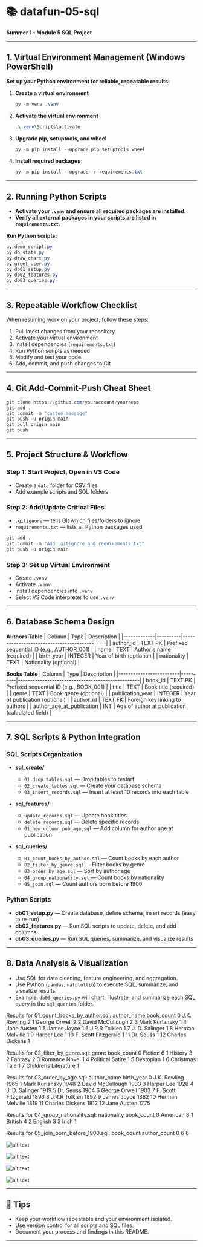 # 📚 datafun-05-sql
**Summer 1 - Module 5 SQL Project**

---

## 1. Virtual Environment Management (Windows PowerShell)

**Set up your Python environment for reliable, repeatable results:**

1. **Create a virtual environment**
   ```powershell
   py -m venv .venv
   ```

2. **Activate the virtual environment**
   ```powershell
   .\.venv\Scripts\activate
   ```

3. **Upgrade pip, setuptools, and wheel**
   ```powershell
   py -m pip install --upgrade pip setuptools wheel
   ```

4. **Install required packages**
   ```powershell
   py -m pip install --upgrade -r requirements.txt
   ```

---

## 2. Running Python Scripts

- **Activate your `.venv` and ensure all required packages are installed.**
- **Verify all external packages in your scripts are listed in `requirements.txt`.**

**Run Python scripts:**
```powershell
py demo_script.py
py do_stats.py
py draw_chart.py
py greet_user.py
py db01_setup.py
py db02_features.py
py db03_queries.py
```

---

## 3. Repeatable Workflow Checklist

When resuming work on your project, follow these steps:

1. Pull latest changes from your repository
2. Activate your virtual environment
3. Install dependencies (`requirements.txt`)
4. Run Python scripts as needed
5. Modify and test your code
6. Add, commit, and push changes to Git

---

## 4. Git Add-Commit-Push Cheat Sheet

```powershell
git clone https://github.com/youraccount/yourrepo
git add .
git commit -m "custom message"
git push -u origin main
git pull origin main
git push
```

---

## 5. Project Structure & Workflow

### **Step 1: Start Project, Open in VS Code**

- Create a `data` folder for CSV files
- Add example scripts and SQL folders

### **Step 2: Add/Update Critical Files**

- `.gitignore` — tells Git which files/folders to ignore
- `requirements.txt` — lists all Python packages used

```powershell
git add .
git commit -m "Add .gitignore and requirements.txt"
git push -u origin main
```

### **Step 3: Set up Virtual Environment**

- Create `.venv`
- Activate `.venv`
- Install dependencies into `.venv`
- Select VS Code interpreter to use `.venv`

---

## 6. Database Schema Design

**Authors Table**
| Column      | Type     | Description                                  |
|-------------|----------|----------------------------------------------|
| author_id   | TEXT PK  | Prefixed sequential ID (e.g., AUTHOR_001)    |
| name        | TEXT     | Author's name (required)                     |
| birth_year  | INTEGER  | Year of birth (optional)                     |
| nationality | TEXT     | Nationality (optional)                       |

**Books Table**
| Column                  | Type     | Description                                      |
|-------------------------|----------|--------------------------------------------------|
| book_id                 | TEXT PK  | Prefixed sequential ID (e.g., BOOK_001)          |
| title                   | TEXT     | Book title (required)                            |
| genre                   | TEXT     | Book genre (optional)                            |
| publication_year        | INTEGER  | Year of publication (optional)                   |
| author_id               | TEXT FK  | Foreign key linking to authors                   |
| author_age_at_publication | INT    | Age of author at publication (calculated field)  |

---

## 7. SQL Scripts & Python Integration

### **SQL Scripts Organization**

- **sql_create/**
  - `01_drop_tables.sql` — Drop tables to restart
  - `02_create_tables.sql` — Create your database schema
  - `03_insert_records.sql` — Insert at least 10 records into each table

- **sql_features/**
  - `update_records.sql` — Update book titles
  - `delete_records.sql` — Delete specific records
  - `01_new_column_pub_age.sql` — Add column for author age at publication

- **sql_queries/**
  - `01_count_books_by_author.sql` — Count books by each author
  - `02_filter_by_genre.sql` — Filter books by genre
  - `03_order_by_age.sql` — Sort by author age
  - `04_group_nationality.sql` — Count books by nationality
  - `05_join.sql` — Count authors born before 1900

### **Python Scripts**

- **db01_setup.py** — Create database, define schema, insert records (easy to re-run)
- **db02_features.py** — Run SQL scripts to update, delete, and add columns
- **db03_queries.py** — Run SQL queries, summarize, and visualize results

---

## 8. Data Analysis & Visualization

- Use SQL for data cleaning, feature engineering, and aggregation.
- Use Python (`pandas`, `matplotlib`) to execute SQL, summarize, and visualize results.
- Example: `db03_queries.py` will chart, illustrate, and summarize each SQL query in the `sql_queries` folder.
  
Results for 01_count_books_by_author.sql:
            author_name  book_count
0          J.K. Rowling           2
1         George Orwell           2
2      David McCullough           2
3        Mark Kurlansky           1
4           Jane Austen           1
5           James Joyce           1
6         J.R.R Tolkien           1
7        J. D. Salinger           1
8       Herman Melville           1
9            Harper Lee           1
10  F. Scott Fitzgerald           1
11            Dr. Seuss           1
12      Charles Dickens           1

Results for 02_filter_by_genre.sql:
                  genre  book_count
0               Fiction           6
1               History           3
2               Fantasy           2
3         Romance Novel           1
4      Political Satire           1
5             Dystopian           1
6        Christmas Tale           1
7  Childrens Literature           1

Results for 03_order_by_age.sql:
            author_name  birth_year
0          J.K. Rowling        1965
1        Mark Kurlansky        1948
2      David McCullough        1933
3            Harper Lee        1926
4        J. D. Salinger        1919
5             Dr. Seuss        1904
6         George Orwell        1903
7   F. Scott Fitzgerald        1896
8         J.R.R Tolkien        1892
9           James Joyce        1882
10      Herman Melville        1819
11      Charles Dickens        1812
12          Jane Austen        1775

Results for 04_group_nationality.sql:
  nationality  book_count
0    American           8
1     British           4
2     English           3
3       Irish           1

Results for 05_join_born_before_1900.sql:
   book_count  author_count
0           6             6

![alt text](image-1.png)

![alt text](image-5.png)

![alt text](image-3.png)

![alt text](image-4.png)

---

## 🚀 Tips

- Keep your workflow repeatable and your environment isolated.
- Use version control for all scripts and SQL files.
- Document your process and findings in this README.

---
